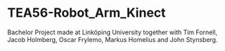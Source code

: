 # TEA56-Robot_Arm_Kinect

Bachelor Project made at Linköping University together with Tim Fornell, Jacob Holmberg, Oscar Frylemo, Markus Homelius and John Stynsberg. 
